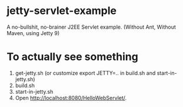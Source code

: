 jetty-servlet-example
=====================

A no-bullshit, no-brainer J2EE Servlet example. (Without Ant, Without Maven, using Jetty 9)

# To actually see something

1. get-jetty.sh (or customize export JETTY=.. in build.sh and start-in-jetty.sh)
2. build.sh
3. start-in-jetty.sh
4. Open [http://localhost:8080/HelloWebServlet/](http://localhost:8080/HelloWebServlet/).
